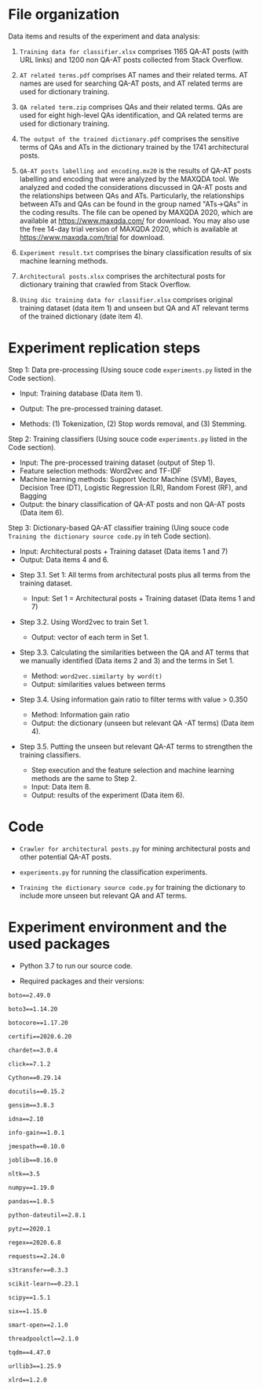 # File organization

Data items and results of the experiment and data analysis:

1. `Training data for classifier.xlsx` comprises 1165 QA-AT posts (with URL links) and 1200 non QA-AT posts collected from Stack Overflow.


2. `AT related terms.pdf` 
comprises AT names and their related terms. AT names are used for searching QA-AT posts, 
and AT related terms are used for dictionary training.  


3. `QA related term.zip`
comprises QAs and their related terms. QAs are used for eight high-level QAs identification, 
and QA related terms are used for dictionary training. 


4. `The output of the trained dictionary.pdf` 
comprises the sensitive terms of QAs and ATs in the dictionary trained by the 1741 architectural posts.  

5. `QA-AT posts labelling and encoding.mx20` is the results of QA-AT posts labelling and encoding that were analyzed by the MAXQDA tool. We analyzed and coded the considerations discussed in QA-AT posts and the relationships between QAs and ATs. Particularly, the relationships between ATs and QAs can be found in the group named "ATs->QAs" in the coding results. The file can be opened by MAXQDA 2020, which are available at https://www.maxqda.com/ for download. You may also use the free 14-day trial version of MAXQDA 2020, which is available at https://www.maxqda.com/trial for download.

6. `Experiment result.txt`
comprises the binary classification results of six machine learning methods.

7. `Architectural posts.xlsx`
comprises the architectural posts for dictionary training that crawled from Stack Overflow.

8. `Using dic training data for classifier.xlsx`
comprises original training dataset (data item 1) and unseen but QA and AT relevant terms of the trained dictionary (date item 4). 

# Experiment replication steps

Step 1: Data pre-processing (Using souce code `experiments.py` listed in the Code section). 

* Input: Training database (Data item 1).
* Output: The pre-processed training dataset.

* Methods: (1) Tokenization, (2) Stop words removal, and (3) Stemming.

Step 2: Training classifiers (Using souce code `experiments.py` listed in the Code section).

* Input: The pre-processed training dataset (output of Step 1).
* Feature selection methods: Word2vec and TF-IDF
* Machine learning methods: Support Vector Machine (SVM), Bayes, Decision Tree (DT), Logistic Regression (LR), Random Forest (RF), and Bagging
* Output: the binary classification of QA-AT posts and non QA-AT posts (Data item 6).

Step 3: Dictionary-based QA-AT classifier training (Uing souce code `Training the dictionary source code.py` in teh Code section).

* Input: Architectural posts + Training dataset (Data items 1 and 7)
* Output: Data items 4 and 6.

 - Step 3.1. Set 1: All terms from architectural posts plus all terms from the training dataset.
    * Input: Set 1 = Architectural posts + Training dataset (Data items 1 and 7)

 - Step 3.2. Using Word2vec to train Set 1.
    * Output: vector of each term in Set 1.

 - Step 3.3. Calculating the similarities between the QA and AT terms that we manually identified (Data items 2 and 3) and the terms in Set 1.
    * Method: `word2vec.similarty by word(t)`
    * Output: similarities values between terms

 - Step 3.4. Using information gain ratio to filter terms with value > 0.350
    * Method: Information gain ratio
    * Output: the dictionary (unseen but relevant QA -AT terms) (Data item 4).

 - Step 3.5. Putting the unseen but relevant QA-AT terms to strengthen the training classifiers.
    * Step execution and the feature selection and machine learning methods are the same to Step 2.
    * Input: Data item 8.
    * Output: results of the experiment (Data item 6).



# Code
* `Crawler for architectural posts.py` for mining architectural posts and other potential QA-AT posts.

* `experiments.py`
for running the classification experiments.

* `Training the dictionary source code.py`
for training the dictionary to include more unseen but relevant QA and AT terms.

# Experiment environment and the used packages
* Python 3.7 to run our source code.

* Required packages and their versions:

`boto==2.49.0`

`boto3==1.14.20`

`botocore==1.17.20`

`certifi==2020.6.20`

`chardet==3.0.4`

`click==7.1.2`

`Cython==0.29.14`

`docutils==0.15.2`

`gensim==3.8.3`

`idna==2.10`

`info-gain==1.0.1`

`jmespath==0.10.0`

`joblib==0.16.0`

`nltk==3.5`

`numpy==1.19.0`

`pandas==1.0.5`

`python-dateutil==2.8.1`

`pytz==2020.1`

`regex==2020.6.8`

`requests==2.24.0`

`s3transfer==0.3.3`

`scikit-learn==0.23.1`

`scipy==1.5.1`

`six==1.15.0`

`smart-open==2.1.0`

`threadpoolctl==2.1.0`

`tqdm==4.47.0`

`urllib3==1.25.9`

`xlrd==1.2.0`


